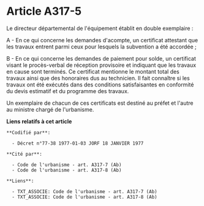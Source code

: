 # Article A317-5

Le directeur départemental de l'équipement établit en double exemplaire :

A - En ce qui concerne les demandes d'acompte, un certificat attestant que les travaux entrent parmi ceux pour lesquels la
subvention a été accordée ;

B - En ce qui concerne les demandes de paiement pour solde, un certificat visant le procès-verbal de réception provisoire et
indiquant que les travaux en cause sont terminés. Ce certificat mentionne le montant total des travaux ainsi que des
honoraires dus au technicien. Il fait connaître si les travaux ont été exécutés dans des conditions satisfaisantes en
conformité du devis estimatif et du programme des travaux.

Un exemplaire de chacun de ces certificats est destiné au préfet et l'autre au ministre chargé de l'urbanisme.

**Liens relatifs à cet article**

	**Codifié par**:

	  - Décret n°77-38 1977-01-03 JORF 18 JANVIER 1977

	**Cité par**:

	  - Code de l'urbanisme - art. A317-7 (Ab)
	  - Code de l'urbanisme - art. A317-8 (Ab)

	**Liens**:

	  - TXT_ASSOCIE: Code de l'urbanisme - art. A317-7 (Ab)
	  - TXT_ASSOCIE: Code de l'urbanisme - art. A317-8 (Ab)
